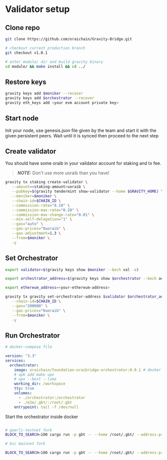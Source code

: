 # Validator setup

## Clone repo

```bash
git clone https://github.com/oraichain/Gravity-Bridge.git

# checkout current production branch
git checkout v1.0.1

# enter module/ dir and build gravity binary
cd module/ && make install && cd ../
```

## Restore keys

```bash
gravity keys add $moniker --recover
gravity keys add $orchestrator --recover
gravity eth_keys add <your evm account private key>
```

## Start node

Init your node, use genesis.json file given by the team and start it with the given persistent peers. Wait until it is synced then proceed to the next step

## Create validator

You should have some oraib in your validator account for staking and tx fee.

> **_NOTE:_** Don't use more uoraib than you have!

```bash
gravity tx staking create-validator \
   --amount=<staking-amount>uoraib \
   --pubkey=$(gravity tendermint show-validator --home $GRAVITY_HOME) \
   --moniker=$moniker \
   --chain-id=$CHAIN_ID \
   --commission-rate="0.10" \
   --commission-max-rate="0.20" \
   --commission-max-change-rate="0.01" \
   --min-self-delegation="1" \
   --gas="auto" \
   --gas-prices="0uoraib" \
   --gas-adjustment=1.3 \
   --from=$moniker \
   -y
```

## Set Orchestrator

```bash
export validator=$(gravity keys show $moniker --bech val -a)

export orchestrator_address=$(gravity keys show $orchestrator --bech acc -a)

export ethereum_address=<your-ethereum-address>

gravity tx gravity set-orchestrator-address $validator $orchestrator_address $ethereum_address \
   --chain-id=$CHAIN_ID \
   --gas="200000" \
   --gas-prices="0uoraib" \
   --from=$moniker \
   -y
```

## Run Orchestrator

```yml
# docker-compose file

version: "3.3"
services:
  orchestrator:
    image: oraichain/foundation-oraibridge-orchestrator:0.0.1 # docker build -t oraichain/foundation-oraibridge-orchestrator:0.0.1 -f orchestrator/Dockerfile ./orchestrator
    # apk add make upx
    # upx --best --lzma
    working_dir: /workspace
    tty: true
    volumes:
      - ./orchestrator:/orchestrator
      - ./e2e/.gbt/:/root/.gbt
    entrypoint: tail -f /dev/null
```

Start the orchestrator inside docker

```bash

# goerli-testnet fork
BLOCK_TO_SEARCH=100 cargo run -p gbt -- --home /root/.gbt/ --address-prefix oraib orchestrator --cosmos-grpc http://<local-node-ip>:9090 --ethereum-rpc http://localhost:8545 --fees 0uoraib

# bsc mainnet fork

BLOCK_TO_SEARCH=100 cargo run -p gbt -- --home /root/.gbt/ --address-prefix oraib orchestrator --cosmos-grpc http://<local-node-ip>:9090 --ethereum-rpc http://localhost:7545 --fees 0uoraib
```
